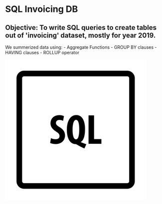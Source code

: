 # SQL Invoicing DB

## Objective: To write SQL queries to create tables out of 'invoicing' dataset, mostly for year 2019.

We summerized data using:
                        - Aggregate Functions
                        - GROUP BY clauses
                        - HAVING clauses
                        - ROLLUP operator

![SQL Icon](https://github.com/Naarestan/SQL_Invoicing_DB/blob/main/sql.png)
